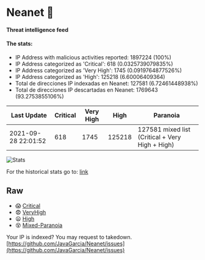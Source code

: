 # Neanet :hocho:
#### Threat intelligence feed
#### The stats:

- IP Address with malicious activities reported: 1897224 (100%)
- IP Address categorized as 'Critical':  618 (0.0325739079835%)
- IP Address categorized as 'Very High':  1745 (0.0919764877526%)
- IP Address categorized as 'High':  125218 (6.60006409364)
- Total de direcciones IP indexadas en Neanet:  127581 (6.72461448938%)
- Total de direcciones IP descartadas en Neanet:  1769643 (93.2753855106%)

| Last Update | Critical | Very High | High | Paranoia |
| --- | --- | --- | --- | --- |
| 2021-09-28 22:01:52 | 618 | 1745 | 125218 | 127581 mixed list (Critical + Very High + High)|

![Stats](https://docs.google.com/spreadsheets/d/e/2PACX-1vSnaNMIXVabIpDJjufMlzH7poXnshF3mgd8Is1g9ytUEzVsP5my4Trn8f-xkoLLQ38xpL3HtmUexLo6/pubchart?oid=501124687&format=image)

For the historical stats go to: [link](/stats.csv)
## Raw
- :scream: [Critical](https://raw.githubusercontent.com/JavaGarcia/Neanet/master/blacklists/neanet_critical.txt)
- :fearful: [VeryHigh](https://raw.githubusercontent.com/JavaGarcia/Neanet/master/blacklists/neanet_veryHigh.txtt)
- :frowning: [High](https://raw.githubusercontent.com/JavaGarcia/Neanet/master/blacklists/neanet_high.txt)
- :dizzy_face: [Mixed-Paranoia](https://raw.githubusercontent.com/JavaGarcia/Neanet/master/blacklists/neanet_all.txt)


Your IP is indexed? You may request to takedown. [https://github.com/JavaGarcia/Neanet/issues](https://github.com/JavaGarcia/Neanet/issues)






































































































































































































































































































































































































































































































































































































































































































































































































































































































































































































































































































































































































































































































































































































































































































































































































































































































































































































































































































































































































































































































































































































































































































































































































































































































































































































































































































































































































































































































































































































































































































































































































































































































































































































































































































































































































































































































































































































































































































































































































































































































































































































































































































































































































































































































































































































































































































































































































































































































































































































































































































































































































































































































































































































































































































































































































































































































































































































































































































































































































































































































































































































































































































































































































































































































































































































































































































































































































































































































































































































































































































































































































































































































































































































































































































































































































































































































































































































































































































































































































































































































































































































































































































































































































































































































































































































































































































































































































































































































































































































































































































































































































































































































